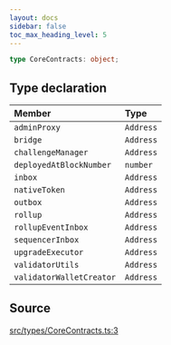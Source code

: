 ```yaml
---
layout: docs
sidebar: false
toc_max_heading_level: 5
---
```


```ts
type CoreContracts: object;
```

## Type declaration

| Member                   | Type      |
| :----------------------- | :-------- |
| `adminProxy`             | `Address` |
| `bridge`                 | `Address` |
| `challengeManager`       | `Address` |
| `deployedAtBlockNumber`  | `number`  |
| `inbox`                  | `Address` |
| `nativeToken`            | `Address` |
| `outbox`                 | `Address` |
| `rollup`                 | `Address` |
| `rollupEventInbox`       | `Address` |
| `sequencerInbox`         | `Address` |
| `upgradeExecutor`        | `Address` |
| `validatorUtils`         | `Address` |
| `validatorWalletCreator` | `Address` |

## Source

[src/types/CoreContracts.ts:3](https://github.com/OffchainLabs/arbitrum-orbit-sdk/blob/9d5595a042e42f7d6b9af10a84816c98ea30f330/src/types/CoreContracts.ts#L3)

